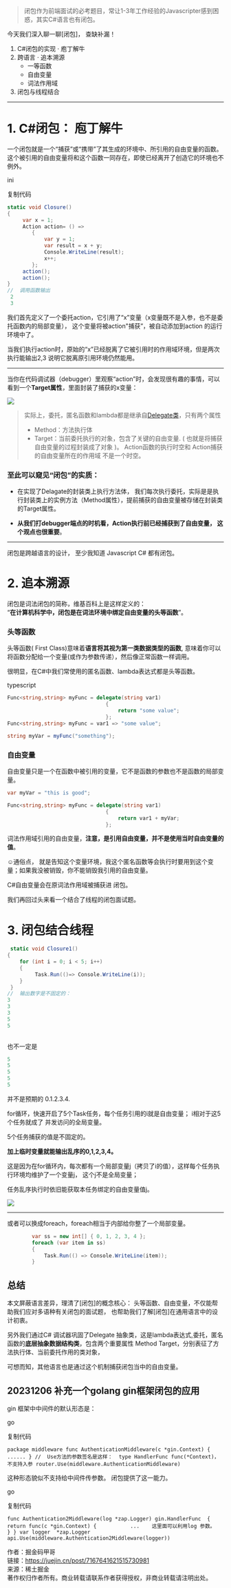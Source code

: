 > 闭包作为前端面试的必考题目，常让1-3年工作经验的Javascripter感到困惑，其实C#语言也有闭包。

今天我们深入聊一聊[闭包]， 查缺补漏！

1. C#闭包的实现 · 庖丁解牛
2. 跨语言 · 追本溯源
    - 一等函数
    - 自由变量
    - 词法作用域
3. 闭包与线程结合

---

# 1. C#闭包： 庖丁解牛

一个闭包就是一个“捕获”或“携带”了其生成的环境中、所引用的自由变量的函数。  
这个被引用的自由变量将和这个函数一同存在，即使已经离开了创造它的环境也不例外。

ini

复制代码

 ```c#
 static void Closure()
 {
      var x = 1;
      Action action= () =>
         {
             var y = 1;
             var result = x + y;
             Console.WriteLine(result);
             x++;
         };
      action();
      action();
}
 //  调用函数输出
  2
  3

```
 
我们首先定义了一个委托action，它引用了“x”变量（x变量既不是入参，也不是委托函数内的局部变量）， 这个变量将被action"捕获”，被自动添加到action 的运行环境中了。

当我们执行action时，原始的“x”已经脱离了它被引用时的作用域环境，但是两次执行能输出2,3 说明它脱离原引用环境仍然能用。

---

当你在代码调试器（debugger）里观察“action”时，会发现很有趣的事情，可以看到一个**Target属性**，里面封装了捕获的x变量：

![](https://p3-juejin.byteimg.com/tos-cn-i-k3u1fbpfcp/770d1eb762a14d55aea3f349e51471aa~tplv-k3u1fbpfcp-jj-mark:3024:0:0:0:q75.awebp#?w=1276&h=381&s=90389&e=png&b=f5f4f4)

> 实际上，委托，匿名函数和lambda都是继承自[Delegate类](https://link.juejin.cn?target=https%3A%2F%2Fdocs.microsoft.com%2Fen-us%2Fdotnet%2Fapi%2Fsystem.delegate%3Fview%3Dnet-6.0 "https://docs.microsoft.com/en-us/dotnet/api/system.delegate?view=net-6.0")，只有两个属性
> 
> - Method：方法执行体
> - Target：当前委托执行的对象，包含了关键的自由变量. ( 也就是将捕获自由变量的过程封装成了对象 )。 Action函数的执行时空和 Action捕获的自由变量所在的作用域 不是一个时空。

### 至此可以窥见“闭包”的实质：

- 在实现了Delagate的封装类上执行方法体， 我们每次执行委托，实际是是执行封装类上的实例方法（Method属性），提前捕获的自由变量被存储在封装类的Target属性。
    
- **从我们打debugger端点的时机看，Action执行前已经捕获到了自由变量， 这个观点也很重要**。
    

---

闭包是跨越语言的设计， 至少我知道 Javascript C# 都有闭包。

# 2. 追本溯源

闭包是词法闭包的简称，维基百科上是这样定义的：  
“**在计算机科学中，闭包是在词法环境中绑定自由变量的头等函数**”。

### 头等函数

头等函数( First Class)意味着**语言将其视为第一类数据类型的函数**, 意味着你可以将函数分配给一个变量(或作为参数传递），然后像正常函数一样调用。

很明显，在C#中我们常使用的匿名函数、lambda表达式都是头等函数。

typescript

```c#
Func<string,string> myFunc = delegate(string var1)
                                {
                                    return "some value";   
                                };
Func<string,string> myFunc = var1 => "some value";  

string myVar = myFunc("something");

```

### 自由变量

自由变量只是一个在函数中被引用的变量，它不是函数的参数也不是函数的局部变量。

```c#
var myVar = "this is good";

Func<string,string> myFunc = delegate(string var1)
                                {
                                    return var1 + myVar;   
                                };

```

词法作用域引用的自由变量，**注意，是引用自由变量，并不是使用当时自由变量的值**。

☺️通俗点， 就是告知这个变量环境，我这个匿名函数等会执行时要用到这个变量；如果我没被销毁，你不能销毁我引用的自由变量。

C#自由变量会在原词法作用域被捕获进 闭包。

我们再回过头来看一个结合了线程的闭包面试题。

# 3. 闭包结合线程

```c#
 static void Closure1()
{
    for (int i = 0; i < 5; i++)
    {                 
         Task.Run(()=> Console.WriteLine(i));
    }
 }
//  输出数字是不固定的：
3
3
3
5
5
 

```
 

也不一定是
```c#
5
5
5
5
5

```

并不是预期的 0.1.2.3.4.

for循环，快速开启了5个Task任务，每个任务引用的i就是自由变量； i相对于这5个任务就成了 并发访问的全局变量。

5个任务捕获的值是不固定的。

**加上临时变量就能输出乱序的0,1,2,3,4。**

这是因为在for循环内，每次都有一个局部变量j（拷贝了i的值），这样每个任务执行环境均维护了一个变量j， 这个j不是全局变量；

任务乱序执行时依旧能获取本任务绑定的自由变量值j。

![](https://p3-juejin.byteimg.com/tos-cn-i-k3u1fbpfcp/d40074172b7c40058fbcd7986d885f0f~tplv-k3u1fbpfcp-jj-mark:3024:0:0:0:q75.awebp#?w=598&h=293&s=94621&e=png&b=fcf3f0)

---

或者可以换成foreach，foreach相当于内部给你整了一个局部变量。

```c#
        var ss = new int[] { 0, 1, 2, 3, 4 };
        foreach (var item in ss)
        {
            Task.Run(() => Console.WriteLine(item));
        }

```

## 总结

本文屏蔽语言差异，理清了[闭包]的概念核心： 头等函数、自由变量，不仅能帮助我们应对多语种有关闭包的面试题， 也帮助我们了解[闭包]在通用语言中的设计初衷。

另外我们通过C# 调试器巩固了Delegate 抽象类，这是lambda表达式,委托，匿名函数的**底层抽象数据结构类**，包含两个重要属性 Method Target，分别表征了方法执行体、当前委托作用的类对象，

可想而知，其他语言也是通过这个机制捕获闭包当中的自由变量。

## 20231206 补充一个golang gin框架闭包的应用

gin 框架中中间件的默认形态是：

go

复制代码

`package middleware func AuthenticationMiddleware(c *gin.Context) {    ...... } //  Use方法的参数签名是这样：  type HandlerFunc func(*Context)， 不支持入参 router.Use(middleware.AuthenticationMiddleware)`    

这种形态貌似不支持给中间件传参数。 闭包提供了这一能力。

go

复制代码

`func Authentication2Middleware(log *zap.Logger) gin.HandlerFunc  {      return func(c *gin.Context) {           ...    这里面可以利用log 参数。      } } var logger  *zap.Logger api.Use(middleware.Authentication2Middleware(logger))`

  

作者：掘金码甲哥  
链接：https://juejin.cn/post/7167641621515730981  
来源：稀土掘金  
著作权归作者所有。商业转载请联系作者获得授权，非商业转载请注明出处。